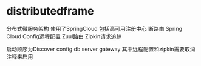 # distributedframe
分布式微服务架构 使用了SpringCloud 
包括高可用注册中心 断路由 Spring Cloud Config远程配置 Zuul路由 Zipkin请求追踪

启动顺序为Discover config db server gateway 其中远程配置和zipkin需要取消注释来启用
